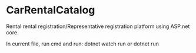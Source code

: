 # CarRentalCatalog
Rental rental registration/Representative registration platform using ASP.net core 

In current file, run cmd and run: dotnet watch run or dotnet run
